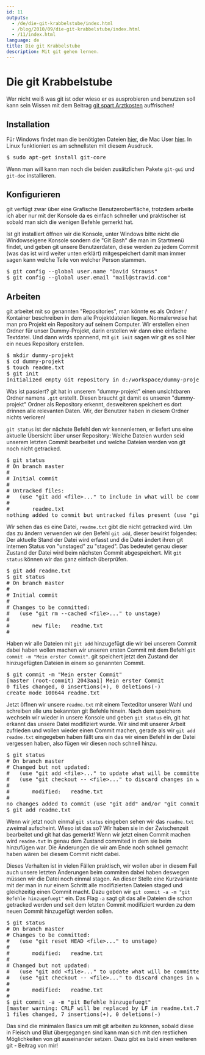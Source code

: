 ```yaml
---
id: 11
outputs:
  - /de/die-git-krabbelstube/index.html
  - /blog/2010/09/die-git-krabbelstube/index.html
  - /11/index.html
language: de
title: Die git Krabbelstube
description: Mit git gehen lernen.
---
```

<h1>Die git Krabbelstube</h1>
<p>
Wer nicht weiß was git ist oder wieso er es ausprobieren und benutzen soll kann sein Wissen mit dem Beitrag <a href="http://stravid.com/blog/2010/09/git-spart-arztkosten/">git spart Arztkosten</a> auffrischen!
</p>
<h2>Installation</h2>
<p>
Für Windows findet man die benötigten Dateien <a href="http://code.google.com/p/msysgit/downloads/list">hier</a>, die Mac User <a href="http://code.google.com/p/git-osx-installer/downloads/list?can=3">hier</a>. In Linux funktioniert es am schnellsten mit diesem Ausdruck.
</p>
<p>
<pre>$ sudo apt-get install git-core</pre>
</p>
<p>
Wenn man will kann man noch die beiden zusätzlichen Pakete <code>git-gui</code> und <code>git-doc</code> installieren.
</p>
<h2>Konfigurieren</h2>
<p>
git verfügt zwar über eine Grafische Benutzeroberfläche, trotzdem arbeite ich aber nur mit der Konsole da es einfach schneller und praktischer ist sobald man sich die wenigen Befehle gemerkt hat.
</p>
<p>
Ist git installiert öffnen wir die Konsole, unter Windows bitte nicht die Windowseigene Konsole sondern die "Git Bash" die man im Startmenü findet, und geben git unsere Benutzerdaten, diese werden zu jedem Commit (was das ist wird weiter unten erklärt) mitgespeichert damit man immer sagen kann welche Teile von welcher Person stammen.
</p>
<p>
<pre>
$ git config --global user.name &quot;David Strauss&quot;
$ git config --global user.email &quot;mail@stravid.com&quot;
</pre>
</p>
<h2>Arbeiten</h2>
<p>
git arbeitet mit so genannten "Repositories", man könnte es als Ordner / Kontainer beschreiben in dem alle Projektdateien liegen. Normalerweise hat man pro Projekt ein Repository auf seinem Computer. Wir erstellen einen Ordner für unser Dummy-Projekt, darin erstellen wir dann eine einfache Textdatei. Und dann wirds spannend, mit <code>git init</code> sagen wir git es soll hier ein neues Repository erstellen.
</p>
<p>
<pre>
$ mkdir dummy-projekt
$ cd dummy-projekt
$ touch readme.txt
$ git init
Initialized empty Git repository in d:/workspace/dummy-projekt/.git/
</pre>
</p>
<p>
Was ist passiert? git hat in unserem "dummy-projekt" einen unsichtbaren Ordner namens <code>.git</code> erstellt. Diesen braucht git damit es unseren "dummy-projekt" Ordner als Repository erkennt, desweiteren speichert es dort drinnen alle relevanten Daten. Wir, der Benutzer haben in diesem Ordner nichts verloren!
</p>
<p>
<code>git status</code> ist der nächste Befehl den wir kennenlernen, er liefert uns eine aktuelle Übersicht über unser Repository: Welche Dateien wurden seid unserem letzten Commit bearbeitet und welche Dateien werden von git noch nicht getracked.
</p>
<p>
<pre>
$ git status
# On branch master
#
# Initial commit
#
# Untracked files:
#   (use &quot;git add &lt;file&gt;...&quot; to include in what will be committed)
#
#       readme.txt
nothing added to commit but untracked files present (use &quot;git add&quot; to track)
</pre>
</p>
<p>
Wir sehen das es eine Datei, <code>readme.txt</code> gibt die nicht getracked wird. Um das zu ändern verwenden wir den Befehl <code>git add</code>, dieser bewirkt folgendes: Der aktuelle Stand der Datei wird erfasst und die Datei ändert ihren git internen Status von "unstaged" zu "staged". Das bedeutet genau dieser Zustand der Datei wird beim nächsten Commit abgespeichert. Mit <code>git status</code> können wir das ganz einfach überprüfen.
</p>
<p>
<pre>
$ git add readme.txt
$ git status
# On branch master
#
# Initial commit
#
# Changes to be committed:
#   (use &quot;git rm --cached &lt;file&gt;...&quot; to unstage)
#
#       new file:   readme.txt
#
</pre>
</p>
<p>
Haben wir alle Dateien mit <code>git add</code> hinzugefügt die wir bei unserem Commit dabei haben wollen machen wir unseren ersten Commit mit dem Befehl <code>git commit -m "Mein erster Commit"</code>. git speichert jetzt den Zustand der hinzugefügten Dateien in einem so genannten Commit.
</p>
<p>
<pre>
$ git commit -m &quot;Mein erster Commit&quot;
[master (root-commit) 2043aa1] Mein erster Commit
0 files changed, 0 insertions(+), 0 deletions(-)
create mode 100644 readme.txt
</pre>
</p>
<p>
Jetzt öffnen wir unsere <code>readme.txt</code> mit einem Texteditor unserer Wahl und schreiben alle uns bekannten git Befehle hinein. Nach dem speichern wechseln wir wieder in unsere Konsole und geben <code>git status</code> ein, git hat erkannt das unsere Datei modifiziert wurde. Wir sind mit unserer Arbeit zufrieden und wollen wieder einen Commit machen, gerade als wir <code>git add readme.txt</code> eingegeben haben fällt uns ein das wir einen Befehl in der Datei vergessen haben, also fügen wir diesen noch schnell hinzu.
</p>
<p>
<pre>
$ git status
# On branch master
# Changed but not updated:
#   (use &quot;git add &lt;file&gt;...&quot; to update what will be committed)
#   (use &quot;git checkout -- &lt;file&gt;...&quot; to discard changes in working directory)
#
#       modified:   readme.txt
#
no changes added to commit (use &quot;git add&quot; and/or &quot;git commit -a&quot;)
$ git add readme.txt
</pre>
</p>
<p>
Wenn wir jetzt noch einmal <code>git status</code> eingeben sehen wir das <code>readme.txt</code> zweimal aufscheint. Wieso ist das so? Wir haben sie in der Zwischenzeit bearbeitet und git hat das gemerkt! Wenn wir jetzt einen Commit machen wird <code>readme.txt</code> in genau dem Zustand commited in dem sie beim hinzufügen war. Die Änderungen die wir am Ende noch schnell gemacht haben wären bei diesem Commit nicht dabei.
</p>
<p>
Dieses Verhalten ist in vielen Fällen praktisch, wir wollen aber in diesem Fall auch unsere letzten Änderungen beim commiten dabei haben deswegen müssen wir die Datei noch einmal stagen. An dieser Stelle eine Kurzvariante mit der man in nur einem Schritt alle modifizierten Dateien staged und gleichzeitig einen Commit macht. Dazu geben wir <code>git commit -a -m "git Befehle hinzugefuegt"</code> ein. Das Flag <code>-a</code> sagt git das alle Dateien die schon getracked werden und seit dem letzten Commit modifiziert wurden zu dem neuen Commit hinzugefügt werden sollen.
</p>
<p>
<pre>
$ git status
# On branch master
# Changes to be committed:
#   (use &quot;git reset HEAD &lt;file&gt;...&quot; to unstage)
#
#       modified:   readme.txt
#
# Changed but not updated:
#   (use &quot;git add &lt;file&gt;...&quot; to update what will be committed)
#   (use &quot;git checkout -- &lt;file&gt;...&quot; to discard changes in working directory)
#
#       modified:   readme.txt
#
$ git commit -a -m &quot;git Befehle hinzugefuegt&quot;
[master warning: CRLF will be replaced by LF in readme.txt.73c0c45] git Befehle hinzugefuegt
1 files changed, 7 insertions(+), 0 deletions(-)
</pre>
</p>
<p>
Das sind die minimalen Basics um mit git arbeiten zu können, sobald diese in Fleisch und Blut übergegangen sind kann man sich mit den restlichen Möglichkeiten von git auseinander setzen.
Dazu gibt es bald einen weiteren git - Beitrag von mir!
</p>
